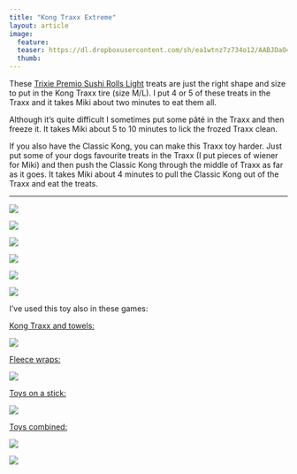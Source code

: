 ```yaml
---
title: "Kong Traxx Extreme"
layout: article
image:
  feature:
  teaser: https://dl.dropboxusercontent.com/sh/ea1wtnz7z734o12/AABJDaO4VjgjMBqWRpm6A28ka/aktivointilelut/kongit/DSC34392-245px.jpg
  thumb:
---
```


These [Trixie Premio Sushi Rolls Light](http://www.zooplus.com/shop/dogs/dog_treats_chews/natural_treats_fish/204577) treats are just the right shape and size to put in the Kong Traxx tire (size M/L).  I put 4 or 5 of these treats in the Traxx and it takes Miki about two minutes to eat them all.

Although it’s quite difficult I sometimes put some pâté in the Traxx and then freeze it. It takes Miki about 5 to 10 minutes to lick the frozed Traxx clean.

If you also have the Classic Kong, you can make this Traxx toy harder. Just put some of your dogs favourite treats in the Traxx (I put pieces of wiener for Miki) and then push the Classic Kong through the middle of Traxx as far as it goes. It takes Miki about 4 minutes to pull the Classic Kong out of the Traxx and eat the treats.

---

[![](https://dl.dropboxusercontent.com/sh/ea1wtnz7z734o12/AADym-qigc0vB8CcuTkeEz06a/aktivointilelut/kongit/DSC34392-800px.jpg)](https://dl.dropboxusercontent.com/sh/ea1wtnz7z734o12/AADf3DjnWn5JwEkNIy1s7KUia/aktivointilelut/kongit/DSC34392.jpg)

[![](https://dl.dropboxusercontent.com/sh/ea1wtnz7z734o12/AACu9FxxeKLPrfaUIIPVBTZFa/aktivointilelut/kongit/DSC34394-800px.jpg)](https://dl.dropboxusercontent.com/sh/ea1wtnz7z734o12/AACOs-TRZwKjnHUkKThzCiuka/aktivointilelut/kongit/DSC34394.jpg)

[![](https://dl.dropboxusercontent.com/sh/ea1wtnz7z734o12/AAA53fq1Xi0Wukp89UhjvsDua/aktivointilelut/kongit/DSC30218_2-800px.jpg)](https://dl.dropboxusercontent.com/sh/ea1wtnz7z734o12/AAB1yEeD9Z8lP6cGA_qPR7qca/aktivointilelut/kongit/DSC30218_2.jpg)

[![](https://dl.dropboxusercontent.com/sh/ea1wtnz7z734o12/AABAz3kRlsaEFTMmSNT6H7RAa/aktivointilelut/kongit/DSC30333-800px.jpg)](https://dl.dropboxusercontent.com/sh/ea1wtnz7z734o12/AAAmAdt7HqSHPUaqak1bXcMQa/aktivointilelut/kongit/DSC30333.jpg)

[![](https://dl.dropboxusercontent.com/sh/ea1wtnz7z734o12/AADGVCRfeWZibTsaXdgT16Ooa/aktivointilelut/kongit/DSC30289-800px.jpg)](https://dl.dropboxusercontent.com/sh/ea1wtnz7z734o12/AABVly_wbykszgnGpuPmz8W7a/aktivointilelut/kongit/DSC30289.jpg)

[![](https://dl.dropboxusercontent.com/sh/ea1wtnz7z734o12/AACEWUqjDG9bIHE2YQ-jqWOpa/aktivointilelut/kongit/DSC30282-800px.jpg)](https://dl.dropboxusercontent.com/sh/ea1wtnz7z734o12/AADq16JEDe1yiIwIx9IF4ylca/aktivointilelut/kongit/DSC30282.jpg)

I’ve used this toy also in these games:

[Kong Traxx and towels:](/en/activation/kong-traxx-and-towels/)

[![](https://dl.dropboxusercontent.com/sh/ea1wtnz7z734o12/AADE-txlKM-zMtbe0Dg3DFaoa/aktivointi/kong-traxx-ja-pyyhe/DSC57081-800px.jpg)](/en/activation/kong-traxx-and-towels/)

[Fleece wraps:](/en/activation/fleece-wraps/)

[![](https://dl.dropboxusercontent.com/sh/ea1wtnz7z734o12/AAD3-pPBBv4bmldatbgMzZj8a/aktivointi/fleecekiepit/DS06648-800px.jpg)](/en/activation/fleece-wraps/)

[Toys on a stick:](/en/activation/toys-on-a-stick/)

[![](https://dl.dropboxusercontent.com/sh/ea1wtnz7z734o12/AADKJKsDBn_QIru8kDvuUbO5a/aktivointi/lelut-tikussa/DS07913-800px.jpg)](/en/activation/toys-on-a-stick/)

[Toys combined:](/en/treat-dispensers/toys-combined/)

[![](https://dl.dropboxusercontent.com/sh/ea1wtnz7z734o12/AACNRPAizIA9or6AtcYVWA8Ja/aktivointilelut/muut/DS11210-800px.jpg)](/en/treat-dispensers/toys-combined/)

[![](https://dl.dropboxusercontent.com/sh/ea1wtnz7z734o12/AADVdyKh5IiXBOlvKuKfkuwna/aktivointilelut/muut/DS11052-800px.jpg)](/en/treat-dispensers/toys-combined/)
